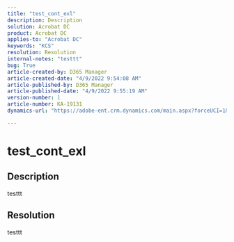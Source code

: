 ```yaml
---
title: "test_cont_exl"
description: Description
solution: Acrobat DC
product: Acrobat DC
applies-to: "Acrobat DC"
keywords: "KCS"
resolution: Resolution
internal-notes: "testtt"
bug: True
article-created-by: D365 Manager
article-created-date: "4/9/2022 9:54:08 AM"
article-published-by: D365 Manager
article-published-date: "4/9/2022 9:55:19 AM"
version-number: 1
article-number: KA-19131
dynamics-url: "https://adobe-ent.crm.dynamics.com/main.aspx?forceUCI=1&pagetype=entityrecord&etn=knowledgearticle&id=0a89f6fd-eab7-ec11-983f-0022480a31b4"

---
```

# test_cont_exl

## Description

testtt

## Resolution


testtt
